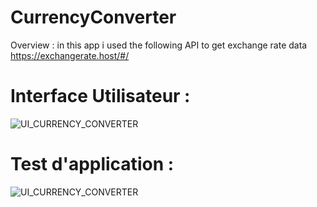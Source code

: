 # CurrencyConverter

Overview : in this app i used the following API to get exchange rate data https://exchangerate.host/#/

# Interface Utilisateur : 

![UI_CURRENCY_CONVERTER](https://user-images.githubusercontent.com/74155712/210156414-fca45698-c9c9-4c6f-8372-bd6163764801.png)
 
# Test d'application : 

![UI_CURRENCY_CONVERTER](https://user-images.githubusercontent.com/74155712/210156570-dbccea0a-acf6-48ba-acaf-2145892abd5c.png)
